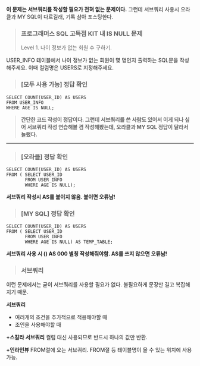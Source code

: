 <p><strong>이 문제는 서브쿼리를 작성할 필요가 전혀 없는 문제이다.</strong> 
그런데 서브쿼리 사용시 오라클과 MY SQL이 다르길래, 기록 삼아 포스팅한다.</p>
<blockquote>
<h3 id="프로그래머스-sql-고득점-kit-내-is-null-문제">프로그래머스 SQL 고득점 KIT 내 IS NULL 문제</h3>
<p>Level 1. 나이 정보가 없는 회원 수 구하기.</p>
</blockquote>
<p>USER_INFO 테이블에서 나이 정보가 없는 회원이 몇 명인지 출력하는 SQL문을 작성해주세요. 이때 컬럼명은 USERS로 지정해주세요.</p>
<blockquote>
<h3 id="모두-사용-가능-정답-확인">[모두 사용 가능] 정답 확인</h3>
</blockquote>
<pre><code class="language-sql">SELECT COUNT(USER_ID) AS USERS
FROM USER_INFO
WHERE AGE IS NULL;</code></pre>
<blockquote>
<p><strong>간단한 코드 작성이 정답이다. 그런데 서브쿼리를 쓴 사람도 있어서 이게 되나 싶어 서브쿼리 작성 연습해볼 겸 작성해봤는데, 오라클과 MY SQL 정답이 달라서 놀랬다.</strong></p>
</blockquote>
<hr />
<blockquote>
<h3 id="오라클-정답-확인">[오라클] 정답 확인</h3>
</blockquote>
<pre><code class="language-sql">SELECT COUNT(USER_ID) AS USERS
FROM ( SELECT USER_ID
       FROM USER_INFO
       WHERE AGE IS NULL);</code></pre>
<p><strong>서브쿼리 작성시 AS를 붙이지 않음. 붙이면 오류남!</strong></p>
<blockquote>
<h3 id="my-sql-정답-확인">[MY SQL] 정답 확인</h3>
</blockquote>
<pre><code class="language-sql">SELECT COUNT(USER_ID) AS USERS
FROM ( SELECT USER_ID
       FROM USER_INFO
       WHERE AGE IS NULL) AS TEMP_TABLE;</code></pre>
<p><strong>서브쿼리 사용 시 () AS 000 별칭 작성해줘야함.
AS를 쓰지 않으면 오류남!</strong></p>
<blockquote>
<h3 id="서브쿼리">서브쿼리</h3>
</blockquote>
<p>이런 문제에서는 굳이 서브쿼리를 사용할 필요가 없다. 불필요하게 문장만 길고 복잡해지기 때문.</p>
<p><strong>서브쿼리</strong></p>
<ul>
<li>여러개의 조건을 추가적으로 적용해야할 때</li>
<li>조인을 사용해야할 때</li>
</ul>
<p><strong>+스칼라 서브쿼리</strong>
컬럼 대신 사용되므로 반드시 하나의 값만 반환.</p>
<p><strong>+인라인뷰</strong>
FROM절에 오는 서브쿼리.
FROM절 등 테이블명이 올 수 있는 위치에 사용 가능.</p>